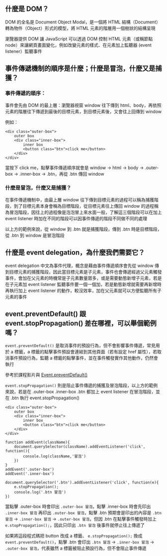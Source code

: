 ## 什麼是 DOM？


DOM 的全名是  Document Object Modal，是一個將 HTML 結構（Document）轉為物件（Object）形式的模型，將 HTML 元素的階層用一個樹狀的結構呈現

瀏覽器提供 DOM 讓 JavaScript 可以透過 DOM 控制 HTML 元素（或稱節點 node）來讓網頁畫面變化，例如改變元素的樣式、在元素加上監聽器 (event listener）監聽事件

## 事件傳遞機制的順序是什麼；什麼是冒泡，什麼又是捕獲？

### 事件傳遞的順序：

事件會先由 DOM 的最上層：瀏覽器視窗 window 往下傳到 html、body，再依照元素的階層往下傳遞到最後的目標元素，到目標元素後，又會往上回傳到 window

例如：

```
<div class="outer-box">
    outer box
    <div class="inner-box"> 
        inner box
        <button class="btn">click me</button>
    </div>
</div>

```
當按下 click me，點擊事件傳遞順序就會是 window -> html -> body -> .outer-box -> .inner-box -> .btn，再從 .btn 傳回 window

### 什麼是冒泡，什麼又是捕獲？

在事件傳遞機制中，由最上層 window 往下傳到目標元素的過程可以稱為捕獲階段，到了目標元素本身會稱為目標階段，從目標元素往上傳回 window 的過程稱為冒泡階段，因往上的過程像是泡泡冒上來水面一般，了解這三個階段可以在加上 event listener 時加在不同的階段可以因事件傳遞的階段不同做不同的處理

以上方的範例來說，從 window 到 .btn 就是捕獲階段，傳到 .btn 時是目標階段，從 .btn 到 window 是冒泡階段


## 什麼是 event delegation，為什麼我們需要它？

event delegation 中文為事件代理，概念是藉由事件傳遞順序會先從 window 傳到目標元素的捕獲階段，因此當目標元素是子元素，事件也會傳遞經過父元素觸發事件，會加在父元素的時機常是子元素數量眾多，或是需要動態新增子元素，若是在子元素加 event listener 監聽事件要一個一個加，若是動態新增就需要再新增時再執行加上 event listener 的動作，較沒效率，加在父元素就可以方便監聽所有子元素的事件


## event.preventDefault() 跟 event.stopPropagation() 差在哪裡，可以舉個範例嗎？

`event.preventDefault()` 是取消事件的預設行為，但不會影響事件傳遞，常見用於 a 標籤，a 標籤的點擊事件預設會連結到其他頁面（若有設定 href 屬性），若取消事件預設行為，監聽 a 標籤的點擊事件，並在事件觸發實作其他動作，仍然會執行

參考於課程影片與 [Event.preventDefault()](https://developer.mozilla.org/zh-TW/docs/Web/API/Event/preventDefault)

`event.stopPropagation()` 則是阻止事件傳遞的捕獲及冒泡階段，以上方的範例來說，若是在 .outer-box .inner-box .btn 都加上 event listener 在冒泡階段，並在 .btn 執行 event.stopPropagation()

```
<div class="outer-box">
    outer box
    <div class="inner-box"> 
        inner box
        <button class="btn">click me</button>
    </div>
</div>
```

```
function addEvent(className){
    document.querySelector(className).addEventListener('click', function(){
        console.log(className,'冒泡')
    })
}
addEvent('.outer-box')
addEvent('.inner-box')

document.querySelector('.btn').addEventListener('click', function(e){
	e.stopPropagation();
    console.log('.btn 冒泡')
})
```
當點擊 .outer-box 時會印出 `.outer-box 冒泡`，點擊 .inner-box 時會先印出 `.inner-box 冒泡` 再印出 `.outer-box 冒泡`，點擊 .btn 預期會是印出的內容是 `.btn 冒泡` -> `.inner-box 冒泡` -> `.outer-box 冒泡`，但因 .btn 在點擊事件觸發時加上 `e.stopPropagation();`，因此只印出 `.btn 冒泡` 後事件就停止往上傳遞了

如果將這段程式碼把 button 改成 a 標籤、 `e.stopPropagation();` 換成 `event.preventDefault()`，點擊 .btn 會印出 `.btn 冒泡` -> `.inner-box 冒泡` -> `.outer-box 冒泡`，代表雖然 a 標籤被阻止預設行為，但不會阻止事件傳遞